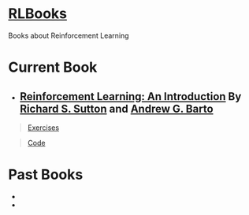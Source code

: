 # [RLBooks](https://ajaynandoriya.github.io/RLBooks/)

Books about Reinforcement Learning

# Current Book

* ## **[Reinforcement Learning: An Introduction](http://incompleteideas.net/book/the-book.html)** By [Richard S. Sutton](http://incompleteideas.net/index.html) and [Andrew G. Barto](https://people.cs.umass.edu/~barto/)

> [Exercises](Reinforcement_Learning_An_Introduction_by_RSutton/Exercises/README.md)

> [Code](Reinforcement_Learning_An_Introduction_by_RSutton/Code/README.md)

# Past Books

*
*